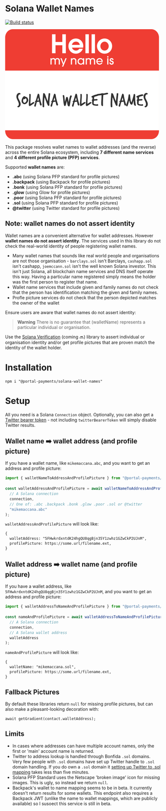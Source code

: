 # Solana Wallet Names

[![Build status](https://github.com/portalpayments/solana-wallet-names/actions/workflows/tests.yaml/badge.svg)](https://github.com/portalpayments/solana-wallet-names/actions)


<img src="docs/logo.png" alt="A human wearing a badge that says Hello my name is Solana Wallet Names" />

This package resolves wallet names to wallet addresses (and the reverse) across the entire Solana ecosystem, including **7 different name services** and **4 different profile picture (PFP) services**.

Supported **wallet names** are:

 - **.abc** (using Solana PFP standard for profile pictures)
 - **.backpack** (using Backpack for profile pictures)
 - **.bonk** (using Solana PFP standard for profile pictures)
 - **.glow** (using Glow for profile pictures)
 - **.poor** (using Solana PFP standard for profile pictures)
 - **.sol** (using Solana PFP standard for profile pictures)
 - **@twitter** (using Twitter standard for profile pictures)

## Note: wallet names do not assert identity

Wallet names are a convenient alternative for wallet addresses. However **wallet names do not assert identity**. The services used in this library do not check the real-world identity of people registering wallet names.
 - Many wallet names that sounds like real world people and organisations are not those organisation - `barclays.sol` isn't Barclays, `cashapp.sol` isn't cashapp, `joemccann.sol` isn't the well known Solana investor. This isn't just Solana, all blockchain name services and DNS itself operate this way. Having a particular name registered simply means the holder was the first person to register that name.
 - Wallet name services that include given and family names do not check that the person has identification matching the given and family names.
 - Profle picture services do not check that the person depicted matches the owner of the wallet

Ensure users are aware that wallet names do not assert identity:

> **Warning**
> There is no guarantee that (walletName) represents a particular individual or organisation.

Use the [Solana Verification]() (coming 🔜) library to assert individual or organisation identity and/or get profile pictures that are proven match the identity of the wallet holder. 

# Installation

```
npm i "@portal-payments/solana-wallet-names"
```

# Setup

All you need is a Solana `Connection` object. Optionally, you can also get a [Twitter bearer token](https://developer.twitter.com/en/docs/authentication/oauth-2-0/bearer-tokens) - not including `twitterBearerToken` will simply disable Twitter results.

## Wallet name ➡️ wallet address (and profile picture)

If you have a wallet name, like `mikemaccana.abc`, and you want to get an address and profile picture:

```typescript
import { walletNameToAddressAndProfilePicture } from "@portal-payments/solana-wallet-names";

const walletAddressAndProfilePicture = await walletNameToAddressAndProfilePicture(
  // A Solana connection
  connection,
  // One of: .abc .backpack .bonk .glow .poor .sol or @twitter
  "mikemaccana.abc"
);
```

`walletAddressAndProfilePicture` will look like:

```
{
  walletAddress: "5FHwkrdxntdK24hgQU8qgBjn35Y1zwhz1GZwCkP2UJnM",
  profilePicture: https://some.url/filename.ext,
}
```

## Wallet address ➡️ wallet name (and profile picture)

If you have a wallet address, like `5FHwkrdxntdK24hgQU8qgBjn35Y1zwhz1GZwCkP2UJnM`, and you want to get an address and profile picture:

```typescript
import { walletAddressToNameAndProfilePicture } from "@portal-payments/solana-wallet-names";

const nameAndProfilePicture = await walletAddressToNameAndProfilePicture(
  // A Solana connection
  connection,
  // A Solana wallet address
  walletAddress
);
```

`nameAndProfilePicture` will look like:

```
{
  walletName: "mikemaccana.sol",
  profilePicture: https://some.url/filename.ext,
}
```

## Fallback Pictures

By default these libraries return `null` for missing profile pictures, but can also make a pleasant-looking decoration with:

```
await getGradient(contact.walletAddress);
```

## Limits

- In cases where addresses can have multiple account names, only the first or 'main' account name is returned.
- Twitter to address lookup is handled through Bonfida `.sol` domains. Very few people with `.sol` domains have set up Twitter handle to `.sol` domain handling. If you do own a `.sol` domain it [setting up Twitter to .sol mapping](https://docs.bonfida.org/collection/solana-name-service-twitter) takes less than five minutes.
- Solana PFP Standard uses the Netscape 'broken image' icon for missing images. This is ugly, so instead we return `null`.
- Backpack's wallet to name mapping seems to be in beta. It currently doesn't return results for some wallets. This endpoint also requires a Backpack JWT (unlike the name to wallet mappings, which are publicly available) so I susoect this service is still in beta.
